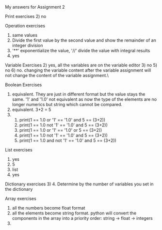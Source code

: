 My answers for Assignment 2

Print exercises
2) no

Operation exercises 
1) same values
2) Divide the first value by the second value and show the remainder of an integer division
3) '**' exponentialize the value, '//' divide the value with integral results
4) yes

Variable Exercises
2) yes, all the variables are on the variable editor
3) no
5) no
6) no. changing the variable content after the variable assignment will not change the content of the variable assignment.\

Boolean Exercises
1) equivalent. They are just in different format but the value stays the same. '1' and '1.0' not equivalent as now the type of the elements are no longer numerics but string which cannot be compared.
2) equivalent. 3+2 = 5
3) 
   1. print(1 == 1.0 or '1' == '1.0' and 5 == (3+2))
   2. print(1 == 1.0 not '1' == '1.0' and 5 == (3+2))
   3. print(1 == 1.0 or '1' == '1.0' or 5 == (3+2))
   4. print(1 == 1.0 not '1' == '1.0' and 5 == (3+2))
   5. print(1 == 1.0 and not '1' == '1.0' and 5 == (3+2))

List exercises
1) yes
2) 5
3) list
6) yes

Dictionary exercises
3) 4. Determine by the number of variables you set in the dictionary

Array exercises
1) all the numbers become float format
2) all the elements become string format. python will convert the components in the array into a priority order: string -> float -> integers
3) 

